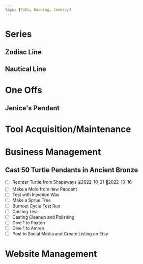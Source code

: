 ```yaml
---
tags: [ToDo, Backlog, Jewelry]
---
```

# Series
## Zodiac Line
## Nautical Line

# One Offs
## Jenice's Pendant 

# Tool Acquisition/Maintenance 

# Business Management
## Cast 50 Turtle Pendants in Ancient Bronze
- [ ] Reorder Turtle from Shapeways ⌛2022-10-21 📆2022-10-16
- [ ] Make a Mold from new Pendant
- [ ] Test with Injection Wax
- [ ] Make a Sprue Tree
- [ ] Burnout Cycle Test Run
- [ ] Casting Test
- [ ] Casting Cleanup and Polishing
- [ ] Give 1 to Paxton
- [ ] Give 1 to Amren
- [ ] Post to Social Media and Create Listing on Etsy

# Website Management

